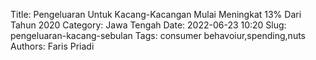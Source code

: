 Title: Pengeluaran Untuk Kacang-Kacangan Mulai Meningkat 13% Dari Tahun 2020
Category: Jawa Tengah
Date: 2022-06-23 10:20
Slug: pengeluaran-kacang-sebulan
Tags: consumer behavoiur,spending,nuts
Authors: Faris Priadi

<script src="https://cdn.jsdelivr.net/npm/chart.js@3.0.0/dist/chart.js"></script>
<script src="https://cdn.jsdelivr.net/npm/chartjs-plugin-datalabels@2.0.0"></script>
<div id='chart-box' style="padding-top: 50px; padding-bottom: 100px;">
	<canvas id="myChart" width="400" height="100"></canvas>
</div>
<script>
Chart.register(ChartDataLabels);
const ctx = document.getElementById('myChart').getContext('2d');
const myChart = new Chart(ctx, {
    type: 'line',
    data: {
        labels: [
						"2018",
						
						"2019",
						
						"2020",
						
						"2021",
						],
        datasets: [ 
        {
            label: '',
            data: [
						1.35,
						
						1.31,
						
						1.26,
						],
            backgroundColor: [
                'grey',
                'grey',
                'rgba(54, 162, 235, 1)',
            ],
            borderColor: 'grey',
            datalabels: {
	        	color: 'grey',
	        	align: 'end',
    			anchor: 'end',
    			color: function(context) {
		          return context.dataset.backgroundColor;
		        },
		        font: function(context) {
		          var w = context.chart.width;
		          return {
		            size: 15,
		            weight: 'bold',
		          };
		        },
      		}
        },
        {
            label: '',
            data: [
						1.35,
						
						1.31,
						
						1.26,
						
						1.42,
						],
            backgroundColor: [
            	'grey',
                'grey',
                'rgba(54, 162, 235, 1)',
                'rgba(54, 162, 235, 1)',
            ],
            borderColor: 'rgba(54, 162, 235, 1)',
            datalabels: {
	        	color: 'rgba(54, 162, 235, 1)',
	        	align: 'end',
    			anchor: 'end',
    			color: function(context) {
		          return context.dataset.backgroundColor;
		        },
		        font: function(context) {
		          var w = context.chart.width;
		          return {
		            size: 15,
		            weight: 'bold',
		          };
		        },
      		}
        }],
        
    },
    options: {
    	responsive: true,
    	plugins:  {
	      datalabels: {
	        color: 'optionsrange',
	        padding: 5
	      },
	      legend : {
	      	display: false,
	      }
	    },
	    // Core options
	    aspectRatio: 4 / 1,
	    layout: {
	      padding: {
	        top: 32,
	        right: 20,
	        bottom: 8,
	        left: 20
	      }
	    },
        scales: {
            y: {
                // beginAtZero: true,
                display : false,
                ticks : {
                	stepSize: 0.01

	            },
            },
            x: {
            	grid: {display: false, drawBorder: false},

            }

        }

    }
});
</script>
	    